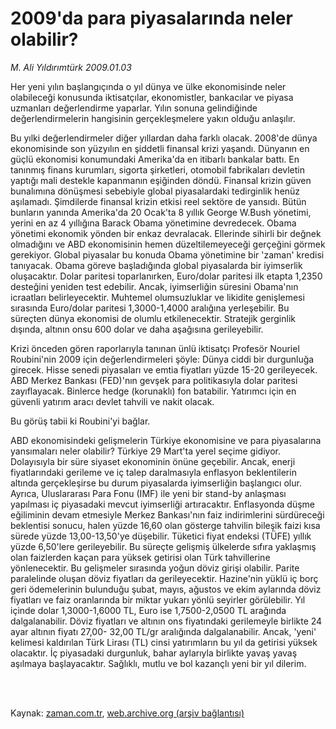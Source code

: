 # 2009'da para piyasalarında neler olabilir?

*M. Ali Yıldırımtürk 2009.01.03*

<td class="columnist-detail">
<p>Her yeni yılın başlangıçında o yıl dünya ve ülke ekonomisinde neler olabileceği konusunda iktisatçılar, ekonomistler, bankacılar ve piyasa uzmanları değerlendirme yaparlar. Yılın sonuna gelindiğinde değerlendirmelerin hangisinin gerçekleşmelere yakın olduğu anlaşılır.</p>
<p>
<div id="haberMetinDiv">
<p> Bu yılki değerlendirmeler diğer yıllardan daha farklı olacak. 2008'de dünya ekonomisinde son yüzyılın en şiddetli finansal krizi yaşandı. Dünyanın en güçlü ekonomisi konumundaki Amerika'da en itibarlı bankalar battı. En tanınmış finans kurumları, sigorta şirketleri, otomobil fabrikaları devletin yaptığı mali destekle kapanmanın eşiğinden döndü. Finansal krizin güven bunalımına dönüşmesi sebebiyle global piyasalardaki tedirginlik henüz aşılamadı. Şimdilerde finansal krizin etkisi reel sektöre de yansıdı. Bütün bunların yanında Amerika'da 20 Ocak'ta 8 yıllık George W.Bush yönetimi, yerini en az 4 yıllığına Barack Obama yönetimine devredecek. Obama yönetimi ekonomik yönden bir enkaz devralacak. Ellerinde sihirli bir değnek olmadığını ve ABD ekonomisinin hemen düzeltilemeyeceği gerçeğini görmek gerekiyor. Global piyasalar bu konuda Obama yönetimine bir 'zaman' kredisi tanıyacak. Obama göreve başladığında global piyasalarda bir iyimserlik oluşacaktır. Dolar paritesi toparlanırken, Euro/dolar paritesi ilk etapta 1,2350 desteğini yeniden test edebilir. Ancak, iyimserliğin süresini Obama'nın icraatları belirleyecektir. Muhtemel olumsuzluklar ve likidite genişlemesi sırasında Euro/dolar paritesi 1,3000-1,4000 aralığına yerleşebilir. Bu süreçten dünya ekonomisi de olumlu etkilenecektir. Stratejik gerginlik dışında, altının onsu 600 dolar ve daha aşağısına gerileyebilir. 
<p> Krizi önceden gören raporlarıyla tanınan ünlü iktisatçı Profesör Nouriel Roubini'nin 2009 için değerlendirmeleri şöyle: Dünya ciddi bir durgunluğa girecek. Hisse senedi piyasaları ve emtia fiyatları yüzde 15-20 gerileyecek. ABD Merkez Bankası (FED)'nın gevşek para politikasıyla dolar paritesi zayıflayacak. Binlerce hedge (korunaklı) fon batabilir. Yatırımcı için en güvenli yatırım aracı devlet tahvili ve nakit olacak. 
<p> Bu görüş tabii ki Roubini'yi bağlar. 
<p> ABD ekonomisindeki gelişmelerin Türkiye ekonomisine ve para piyasalarına yansımaları neler olabilir? Türkiye 29 Mart'ta yerel seçime gidiyor. Dolayısıyla bir süre siyaset ekonominin önüne geçebilir. Ancak, enerji fiyatlarındaki gerileme ve iç talep daralmasıyla enflasyon beklentilerin altında gerçekleşirse bu durum piyasalarda iyimserliğin başlangıcı olur. Ayrıca, Uluslararası Para Fonu (IMF) ile yeni bir stand-by anlaşması yapılması iç piyasadaki mevcut iyimserliği artıracaktır. Enflasyonda düşme eğiliminin devam etmesiyle Merkez Bankası'nın faiz indirimlerini sürdüreceği beklentisi sonucu, halen yüzde 16,60 olan gösterge tahvilin bileşik faizi kısa sürede yüzde 13,00-13,50'ye düşebilir. Tüketici fiyat endeksi (TÜFE) yıllık yüzde 6,50'lere gerileyebilir. Bu süreçte gelişmiş ülkelerde sıfıra yaklaşmış olan faizlerden kaçan para yüksek getirisi olan Türk tahvillerine yönlenecektir. Bu gelişmeler sırasında yoğun döviz girişi olabilir. Parite paralelinde oluşan döviz fiyatları da gerileyecektir. Hazine'nin yüklü iç borç geri ödemelerinin bulunduğu şubat, mayıs, ağustos ve ekim aylarında döviz fiyatları ve faiz oranlarında bir miktar yukarı yönlü seyirler görülebilir. Yıl içinde dolar 1,3000-1,6000 TL, Euro ise 1,7500-2,0500 TL arağında dalgalanabilir. Döviz fiyatları ve altının ons fiyatındaki gerilemeyle birlikte 24 ayar altının fiyatı 27,00- 32,00 TL/gr aralığında dalgalanabilir. Ancak, 'yeni' kelimesi kaldırılan Türk Lirası (TL) cinsi yatırımların bu yıl da getirisi yüksek olacaktır. İç piyasadaki durgunluk, bahar aylarıyla birlikte yavaş yavaş aşılmaya başlayacaktır. Sağlıklı, mutlu ve bol kazançlı yeni bir yıl dilerim.</p></p></p></p></div>
</p>


<p><br>
		 </br></p></td>

Kaynak: [zaman.com.tr](http://zaman.com.tr/yazar.do?yazino=791279), [web.archive.org (arşiv bağlantısı)](http://web.archive.org/web/20110602051241/http://www.zaman.com.tr:80/yazar.do?yazino=791279)
